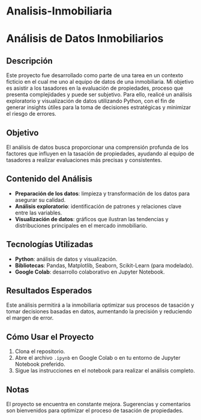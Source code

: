 # Analisis-Inmobiliaria
# Análisis de Datos Inmobiliarios

## Descripción
Este proyecto fue desarrollado como parte de una tarea en un contexto ficticio en el cual me uno al equipo de datos de una inmobiliaria. Mi objetivo es asistir a los tasadores en la evaluación de propiedades, proceso que presenta complejidades y puede ser subjetivo. Para ello, realicé un análisis exploratorio y visualización de datos utilizando Python, con el fin de generar insights útiles para la toma de decisiones estratégicas y minimizar el riesgo de errores.

## Objetivo
El análisis de datos busca proporcionar una comprensión profunda de los factores que influyen en la tasación de propiedades, ayudando al equipo de tasadores a realizar evaluaciones más precisas y consistentes.

## Contenido del Análisis
- **Preparación de los datos**: limpieza y transformación de los datos para asegurar su calidad.
- **Análisis exploratorio**: identificación de patrones y relaciones clave entre las variables.
- **Visualización de datos**: gráficos que ilustran las tendencias y distribuciones principales en el mercado inmobiliario.

## Tecnologías Utilizadas
- **Python**: análisis de datos y visualización.
- **Bibliotecas**: Pandas, Matplotlib, Seaborn, Scikit-Learn (para modelado).
- **Google Colab**: desarrollo colaborativo en Jupyter Notebook.

## Resultados Esperados
Este análisis permitirá a la inmobiliaria optimizar sus procesos de tasación y tomar decisiones basadas en datos, aumentando la precisión y reduciendo el margen de error.

## Cómo Usar el Proyecto
1. Clona el repositorio.
2. Abre el archivo `.ipynb` en Google Colab o en tu entorno de Jupyter Notebook preferido.
3. Sigue las instrucciones en el notebook para realizar el análisis completo.

## Notas
El proyecto se encuentra en constante mejora. Sugerencias y comentarios son bienvenidos para optimizar el proceso de tasación de propiedades.
